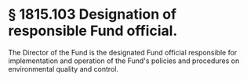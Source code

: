 # § 1815.103   Designation of responsible Fund official.

The Director of the Fund is the designated Fund official responsible for implementation and operation of the Fund's policies and procedures on environmental quality and control. 




